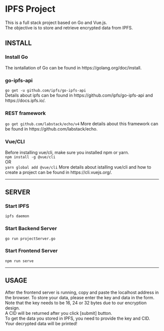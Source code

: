 # IPFS Project
This is a full stack project based on Go and Vue.js. <br>
The objective is to store and retrieve encrypted data from IPFS.
<h2>INSTALL</h2>
<h3>Install Go</h3>
The isntallation of Go can be found in https://golang.org/doc/install.
<h3>go-ipfs-api</h3>
<code>go get -u github.com/ipfs/go-ipfs-api</code><br>
Details about ipfs can be found in https://github.com/ipfs/go-ipfs-api and https://docs.ipfs.io/.
<h3>REST framework </h3>
<code>go get github.com/labstack/echo/v4</code>
More details about this framework can be found in https://github.com/labstack/echo.
<h3>Vue/CLI</h3>
Before installing vue/cli, make sure you installed npm or yarn.<br>
<code>npm install -g @vue/cli</code> <br>
OR <br>
<code>yarn global add @vue/cli</code>
More details about istalling vue/cli and how to create a project can be found in https://cli.vuejs.org/.

---

<h2>SERVER</h2>
<h3>Start IPFS</h3>
<code>ipfs daemon</code>
<h3>Start Backend Server</h3>
<code>go run projectServer.go</code>
<h3>Start Frontend Server</h3>
<code>npm run serve</code> <br>

---
<h2>USAGE</h2>
After the frontend server is running, copy and paste the localhost address in the browser. 
To store your data, please enter the key and data in the form. Note that the key needs to be 16, 24 or 32 bytes due to our encryption design. <br>
A CID will be returned after you click [submit] button. <br>
To get the data you stored in IPFS, you need to provide the key and CID. <br>
Your decrypted data will be printed!

